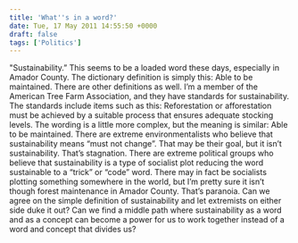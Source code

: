 ```yaml
---
title: 'What''s in a word?'
date: Tue, 17 May 2011 14:55:50 +0000
draft: false
tags: ['Politics']
---
```


"Sustainability.” This seems to be a loaded word these days, especially in Amador County. The dictionary definition is simply this: Able to be maintained. There are other definitions as well. I’m a member of the American Tree Farm Association, and they have standards for sustainability. The standards include items such as this: Reforestation or afforestation must be achieved by a suitable process that ensures adequate stocking levels. The wording is a little more complex, but the meaning is similar: Able to be maintained. There are extreme environmentalists who believe that sustainability means “must not change”. That may be their goal, but it isn’t sustainability. That’s stagnation. There are extreme political groups who believe that sustainability is a type of socialist plot reducing the word sustainable to a “trick” or “code” word. There may in fact be socialists plotting something somewhere in the world, but I’m pretty sure it isn’t though forest maintenance in Amador County. That’s paranoia. Can we agree on the simple definition of sustainability and let extremists on either side duke it out? Can we find a middle path where sustainability as a word and as a concept can become a power for us to work together instead of a word and concept that divides us?